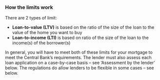 ###  How the limits work

There are 2 types of limit:

  * **Loan-to-value (LTV)** is based on the ratio of the size of the loan to the value of the home you want to buy 
  * **Loan-to-income (LTI)** is based on ratio of the size of the loan to the income(s) of the borrower(s) 

In general, you will have to meet both of these limits for your mortgage to
meet the Central Bank’s requirements. The lender must also assess each loan
application on a case-by-case basis – see ‘Assessment by the lender’ below.
The regulations do allow lenders to be flexible in some cases – see below.

